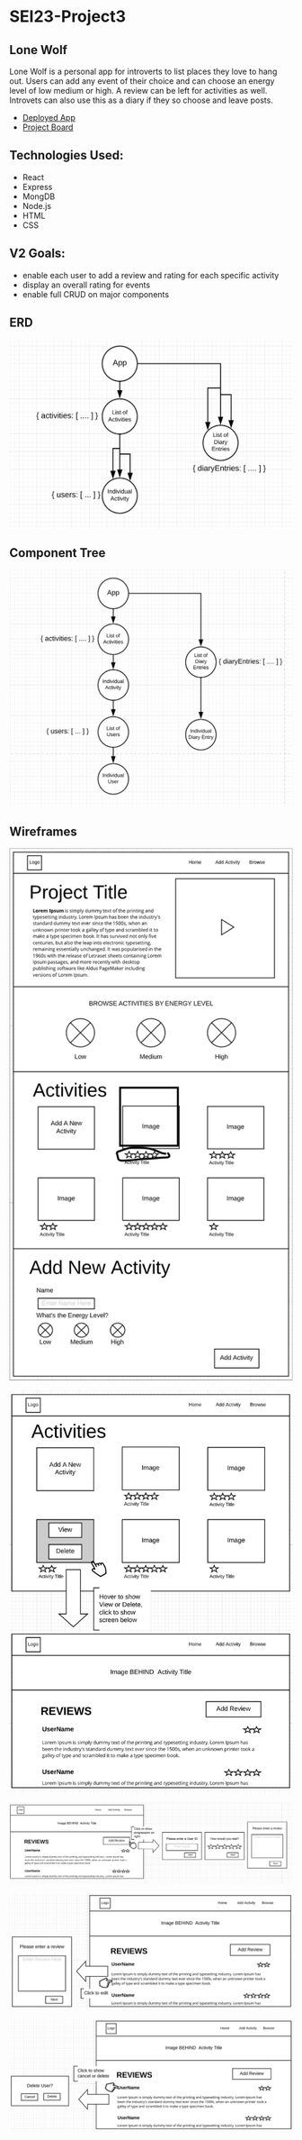 # SEI23-Project3
## Lone Wolf

Lone Wolf is a personal app for introverts to list places they love to hang out. Users can add any event of their choice and can choose an energy level of low medium or high. A review can be left for activities as well. Introvets can also use this as a diary if they so choose and leave posts.

* [Deployed App](https://git.heroku.com/calm-reef-29263.git)
* [Project Board](https://github.com/shawn-e-harris/project-3/projects/1)

## Technologies Used:
* React
* Express
* MongDB
* Node.js
* HTML
* CSS

## V2 Goals:
* enable each user to add a review and rating for each specific activity
* display an overall rating for events
* enable full CRUD on major components

## ERD

![ERD](client/src/images/ERD.png)

## Component Tree

![Component Tree](client/src/images/componentTree.png)

## Wireframes

![Home](client/src/wireFrame/homePage.png)

![See All Reviews](client/src/wireFrame/activityReviews.png)

![Add User](client/src/wireFrame/addUser_Review.png)

![Edit Review](client/src/wireFrame/editReview.png)

![Delete User](client/src/wireFrame/deleteUser.png)
